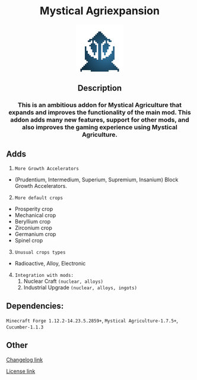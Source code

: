 <div align="center">
    <h1>Mystical Agriexpansion</h1>
    <img src="./src/main/resources/logo.png" alt="Logo">
    <h2>Description</h2>
    <h3>This is an ambitious addon for Mystical Agriculture that expands and improves the functionality of the main mod. This addon adds many new features, support for other mods, and also improves the gaming experience using Mystical Agriculture.</h3>
</div>

## Adds
1. `More Growth Accelerators`
* (Prudentium, Intermedium, Superium, Supremium, Insanium) Block Growth Accelerators.
2. `More default crops`
* Prosperity crop
* Mechanical crop
* Beryllium crop
* Zirconium crop
* Germanium crop
* Spinel crop
3. `Unusual crops types`
* Radioactive, Alloy, Electronic
4. `Integration with mods:`
   1. Nuclear Craft `(nuclear, alloys)`
   2. Industrial Upgrade `(nuclear, alloys, ingots)`

## Dependencies:
`Minecraft Forge 1.12.2-14.23.5.2859+`, `Mystical Agriculture-1.7.5+`, `Cucumber-1.1.3`

## Other
[Changelog link](./CHANGELOG.md)

[License link](./LICENSE.txt)
